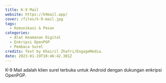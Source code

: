 ```yaml
---
title: K-9 Mail
website: https://k9mail.app/
cover: /files/k-9-mail.jpg
tags:
  - Komunikasi & Pesan
categories:
  - Alat Keamanan Digital
  - Enkripsi OpenPGP
  - Pembaca Surel
credits: Text by Khairil Zhafri/EngageMedia.
date: 2023-01-19T10:46:42.301Z
---
```

K-9 Mail adalah klien surel terbuka untuk Android dengan dukungan enkripsi OpenPGP.